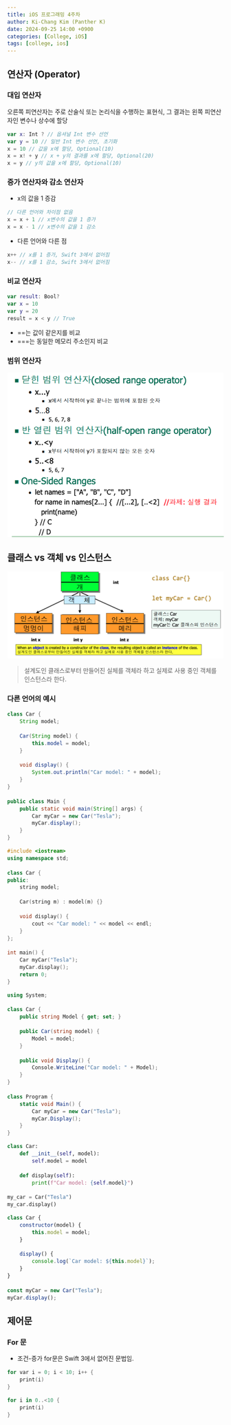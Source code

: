 ```yaml
---
title: iOS 프로그래밍 4주차
author: Ki-Chang Kim (Panther K)
date: 2024-09-25 14:00 +0900
categories: [College, iOS]
tags: [college, ios]
---
```


## 연산자 (Operator)

### 대입 연산자

오른쪽 피연산자는 주로 산술식 또는 논리식을 수행하는 표현식, 그 결과는 왼쪽 피연산자인 변수나 상수에 할당

```swift
var x: Int ? // 옵셔널 Int 변수 선언
var y = 10 // 일반 Int 변수 선언, 초기화
x = 10 // 값을 x에 할당, Optional(10)
x = x! + y // x + y의 결과를 x에 할당, Optional(20)
x = y // y의 값을 x에 할당, Optional(10)
```

### 증가 연산자와 감소 연산자

* x의 값을 1 증감

```swift
// 다른 언어와 차이점 없음
x = x + 1 // x변수의 값을 1 증가
x = x - 1 // x변수의 값을 1 감소
```

* 다른 언어와 다른 점

```swift
x++ // x를 1 증가, Swift 3에서 없어짐
x-- // x를 1 감소, Swift 3에서 없어짐
```

### 비교 연산자

```swift
var result: Bool?
var x = 10
var y = 20
result = x < y // True
```

* ==는 값이 같은지를 비교
* ===는 동일한 메모리 주소인지 비교

### 범위 연산자

![week4-1](/assets/img/post/24-09-25/1.png)

## 클래스 vs 객체 vs 인스턴스

![week4-2](/assets/img/post/24-09-25/2.png)

> 설계도인 클래스로부터 만들어진 실체를 객체라 하고 실제로 사용 중인 객체를 인스턴스라 한다.

### 다른 언어의 예시

```java
class Car {
    String model;
    
    Car(String model) {
        this.model = model;
    }
    
    void display() {
        System.out.println("Car model: " + model);
    }
}

public class Main {
    public static void main(String[] args) {
        Car myCar = new Car("Tesla");
        myCar.display();
    }
}
```

```cpp
#include <iostream>
using namespace std;

class Car {
public:
    string model;

    Car(string m) : model(m) {}

    void display() {
        cout << "Car model: " << model << endl;
    }
};

int main() {
    Car myCar("Tesla");
    myCar.display();
    return 0;
}
```

```csharp
using System;

class Car {
    public string Model { get; set; }

    public Car(string model) {
        Model = model;
    }

    public void Display() {
        Console.WriteLine("Car model: " + Model);
    }
}

class Program {
    static void Main() {
        Car myCar = new Car("Tesla");
        myCar.Display();
    }
}
```

```python
class Car:
    def __init__(self, model):
        self.model = model

    def display(self):
        print(f"Car model: {self.model}")

my_car = Car("Tesla")
my_car.display()
```

```javascript
class Car {
    constructor(model) {
        this.model = model;
    }

    display() {
        console.log(`Car model: ${this.model}`);
    }
}

const myCar = new Car("Tesla");
myCar.display();
```

## 제어문

### For 문

* 조건-증가 for문은 Swift 3에서 없어진 문법임.

```c
for var i = 0; i < 10; i++ {
    print(i)
}
```

```swift
for i in 0..<10 {
    print(i)
}
```